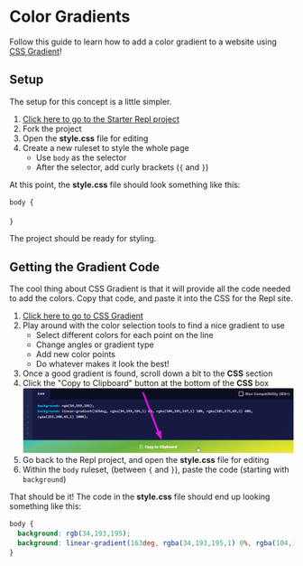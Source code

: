 # Color Gradients
Follow this guide to learn how to add a color gradient to a website using [CSS Gradient](https://cssgradient.io/)!

## Setup
The setup for this concept is a little simpler.

1. [Click here to go to the Starter Repl project](https://replit.com/@HylandOutreach/MoreCssStart)
1. Fork the project
1. Open the **style.css** file for editing
1. Create a new ruleset to style the whole page
    - Use `body` as the selector
    - After the selector, add curly brackets (`{` and `}`)

At this point, the **style.css** file should look something like this:

```css
body {

}
```

The project should be ready for styling.

## Getting the Gradient Code
The cool thing about CSS Gradient is that it will provide all the code needed to add the colors. Copy that code, and paste it into the CSS for the Repl site.

1. [Click here to go to CSS Gradient](https://cssgradient.io/)
1. Play around with the color selection tools to find a nice gradient to use
    - Select different colors for each point on the line
    - Change angles or gradient type
    - Add new color points
    - Do whatever makes it look the best!
1. Once a good gradient is found, scroll down a bit to the **CSS** section
1. Click the "Copy to Clipboard" button at the bottom of the **CSS** box  
    ![](Assets/CopyGradientCss.png)
1. Go back to the Repl project, and open the **style.css** file for editing
1. Within the `body` ruleset, (between `{` and `}`), paste the code (starting with `background`)

That should be it! The code in the **style.css** file should end up looking something like this:

```css
body {
  background: rgb(34,193,195);
  background: linear-gradient(163deg, rgba(34,193,195,1) 0%, rgba(104,191,147,1) 10%, rgba(101,175,65,1) 40%, rgba(253,240,45,1) 100%);
}
```
